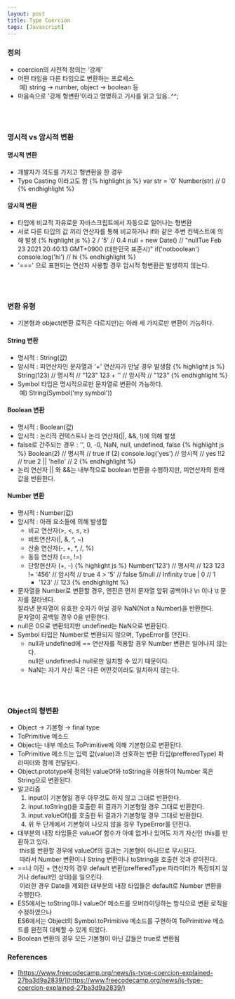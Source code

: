 ```yaml
---
layout: post
title: Type Coercion
tags: [Javascript]
---
```


### 정의
- coercion의 사전적 정의는 '강제'
- 어떤 타입을 다른 타입으로 변환하는 프로세스<br>
&nbsp;예) string → number, object → boolean 등
- 마음속으로 '강제 형변환'이라고 명명하고 기사를 읽고 있음..^^;
<br>
<br>

### 명시적 vs 암시적 변환
#### 명시적 변환
- 개발자가 의도를 가지고 형변환을 한 경우
- Type Casting 이라고도 함
  {% highlight js %}
    var str = '0'
    Number(str)
    // 0
  {% endhighlight %}

#### 암시적 변환
- 타입에 비교적 자유로운 자바스크립트에서 자동으로 일어나는 형변환
- 서로 다른 타입의 값 끼리 연산자를 통해 비교하거나 if와 같은 주변 컨텍스트에 의해 발생
  {% highlight js %}
    2 / '5'
    // 0.4
    null + new Date()
    // "nullTue Feb 23 2021 20:40:13 GMT+0900 (대한민국 표준시)"
    if('notboolean') console.log('hi')
    // hi
  {% endhighlight %}
- '===' 으로 표현되는 연산자 사용할 경우 암시적 형변환은 발생하지 않는다.
<br>
<br>

### 변환 유형
- 기본형과 object(변환 로직은 다르지만)는 아래 세 가지로만 변환이 가능하다.

#### String 변환
- 명시적 : String(값)
- 암시적 : 피연산자인 문자열과 '+' 연산자가 만날 경우 발생함
  {% highlight js %}
    String(123) // 명시적
    // "123"
    123 + '' // 암시적
    // "123"
  {% endhighlight %}
- Symbol 타입은 명시적으로만 문자열로 변환이 가능하다.<br>
&nbsp;예) String(Symbol('my symbol'))

#### Boolean 변환
- 명시적 : Boolean(값)
- 암시적 : 논리적 컨텍스트나 논리 연산자(\|\|, &&, !)에 의해 발생
- false로 간주되는 경우 : '', 0, -0, NaN, null, undefined, false
  {% highlight js %}
    Boolean(2) // 명시적
    // true
    if (2) console.log('yes') // 암시적
    // yes
    !!2
    // true
    2 || 'hello'
    // 2
  {% endhighlight %}
- 논리 연산자 \|\| 와 &&는 내부적으로 boolean 변환을 수행하지만, 피연산자의 원래 값을 반환한다.

#### Number 변환
- 명시적 : Number(값)
- 암시적 : 아래 요소들에 의해 발생함
  - 비교 연산자(>, <, ≤, ≥)
  - 비트연산자(\|, &, ^, ~)
  - 산술 연산자(-, +, *, /, %)
  - 동등 연산자 (==, !=)
  - 단항현산자 (+, -)
    {% highlight js %}
      Number('123') // 명시적
      // 123
      123 != '456' // 암시적
      // true
      4 > '5'
      // false
      5/null
      // Infinity
      true | 0
      // 1
      + '123'
      // 123
    {% endhighlight %}
- 문자열을 Number로 변환할 경우, 엔진은 먼저 문자열 앞뒤 공백이나 \n 이나 \t 문자를 잘라낸다.<br>
  잘라낸 문자열이 유효한 숫자가 아닐 경우 NaN(Not a Number)을 반환한다.<br>
  문자열이 공백일 경우 0을 반환한다.
- null은 0으로 변환되지만 undefined는 NaN으로 변환된다.
- Symbol 타입은 Number로 변환되지 않으며, TypeError를 던진다.
  - null과 undefined에 == 연산자를 적용할 경우 Number 변환은 일어나지 않는다. <br>
    null은 undefined나 null로만 일치할 수 있기 때문이다.
  - NaN는 자기 자신 혹은 다른 어떤것이라도 일치하지 않는다.
<br>
<br>

### Object의 형변환
- Object → 기본형 → final type
- ToPrimitive 메소드
- Object는 내부 메소드 ToPrimitive에 의해 기본형으로 변환된다.
- ToPrimitive 메소드는 입력 값(value)과 선호하는 변환 타입(prefferedType) 파라미터와 함께 전달된다.
- Object.prototype에 정의된 valueOf와 toString을 이용하여 Number 혹은 String으로 변환된다.
- 알고리즘
  1. input이 기본형일 경우 아무것도 하지 않고 그대로 반환한다.
  2. input.toString()을 호출한 뒤 결과가 기본형일 경우 그대로 반환한다.
  3. input.valueOf()를 호출한 뒤 결과가 기본형일 경우 그대로 반환한다.
  4. 위 두 단계에서 기본형이 나오지 않을 경우 TypeError를 던진다.
- 대부분의 내장 타입들은 valueOf 함수가 아예 없거나 있어도 자기 자신인 this를 반환하고 있다.<br>
&nbsp;this를 반환할 경우에 valueOf의 결과는 기본형이 아니므로 무시된다. <br>
&nbsp;따라서 Number 변환이나 String 변환이나 toString을 호출한 것과 같아진다.
- ==나 이진 + 연산자의 경우 default 변환(prefferedType 파라미터가 특정되지 않거나 default인 상태)을 일으킨다. <br>
&nbsp;이러한 경우 Date을 제외한 대부분의 내장 타입들은 default로 Number 변환을 수행한다.
- ES5에서는 toString이나 valueOf 메소드를 오버라이딩하는 방식으로 변환 로직을 수정하였으나<br>
ES6에서는 Object의 Symbol.toPrimitive 메소드를 구현하여 ToPrimitive 메소드를 완전히 대체할 수 있게 되었다.
- Boolean 변환의 경우 모든 기본형이 아닌 값들은 true로 변환됨

### References
- [https://www.freecodecamp.org/news/js-type-coercion-explained-27ba3d9a2839/](https://www.freecodecamp.org/news/js-type-coercion-explained-27ba3d9a2839/)
